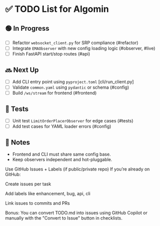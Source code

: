 # ✅ TODO List for Algomin

## 🟢 In Progress
- [ ] Refactor `websocket_client.py` for SRP compliance (#refactor)
- [ ] Integrate `EMAObserver` with new config loading logic (#observer, #live)
- [ ] Finish FastAPI start/stop routes (#api)

## 🔜 Next Up
- [ ] Add CLI entry point using `pyproject.toml` [cli/run_client.py]
- [ ] Validate `common.yaml` using `pydantic` or schema (#config)
- [ ] Build `/ws/stream` for frontend (#frontend)

## 🧪 Tests
- [ ] Unit test `LimitOrderPlacerObserver` for edge cases (#tests)
- [ ] Add test cases for YAML loader errors (#config)

## 📝 Notes
- Frontend and CLI must share same config base.
- Keep observers independent and hot-pluggable.


Use GitHub Issues + Labels (if public/private repo)
If you’re already on GitHub:

Create issues per task

Add labels like enhancement, bug, api, cli

Link issues to commits and PRs

Bonus: You can convert TODO.md into issues using GitHub Copilot or manually with the "Convert to Issue" button in checklists.